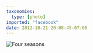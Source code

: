 ```yaml
---
taxonomies:
  type: [photo]
imported: "facebook"
date: 2012-10-21 20:08:45-07:00
---
```

![Four seasons](/media/images/photos/2012/10/four-seasons.jpg)

